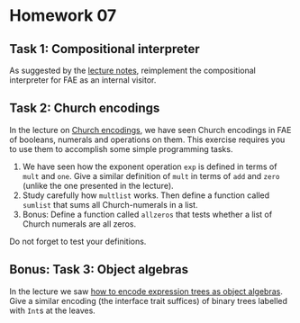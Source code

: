 # Homework 07

## Task 1: Compositional interpreter

As suggested by the [lecture notes](https://ps-tuebingen-courses.github.io/pl1-lecture-notes/12-meta-interpretation/meta-interpretation.html),
reimplement the compositional interpreter for FAE as an internal visitor.

## Task 2: Church encodings

In the lecture on [Church encodings](https://ps-tuebingen-courses.github.io/pl1-lecture-notes/13-church-encoding/church-encoding.html),
we have seen Church encodings in FAE of booleans, numerals and operations on them.
This exercise requires you to use them to accomplish some simple programming tasks.

1. We have seen how the exponent operation `exp` is defined in terms of `mult` and `one`. Give a similar definition of
   `mult` in terms of `add` and `zero` (unlike the one presented in the lecture).
2. Study carefully how `multlist` works. Then define a function called `sumlist` that sums all Church-numerals in a list.
3. Bonus: Define a function called `allzeros` that tests whether a list of Church numerals are all zeros.

Do not forget to test your definitions.

## Bonus: Task 3: Object algebras

In the lecture we saw [how to encode expression trees as object algebras](https://ps-tuebingen-courses.github.io/pl1-lecture-notes/14-object-algebras/object-algebras.html).
Give a similar encoding (the interface trait suffices) of binary trees labelled with `Int`s at the leaves.
